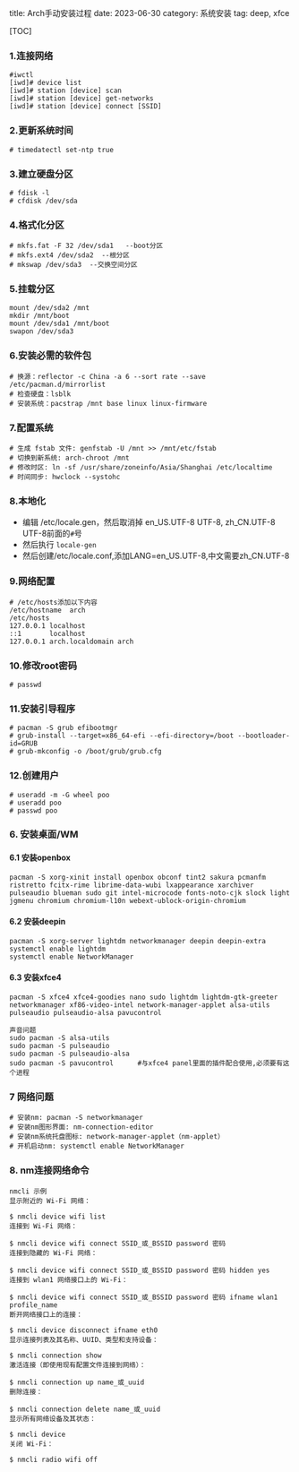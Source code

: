 title: Arch手动安装过程
date: 2023-06-30
category: 系统安装
tag: deep, xfce

[TOC]

### 1.连接网络

```
#iwctl
[iwd]# device list
[iwd]# station [device] scan
[iwd]# station [device] get-networks
[iwd]# station [device] connect [SSID]
```

### 2.更新系统时间

```
# timedatectl set-ntp true 
```

### 3.建立硬盘分区

```
# fdisk -l
# cfdisk /dev/sda
```

### 4.格式化分区

```
# mkfs.fat -F 32 /dev/sda1   --boot分区
# mkfs.ext4 /dev/sda2  --根分区
# mkswap /dev/sda3  --交换空间分区
```

### 5.挂载分区

```
mount /dev/sda2 /mnt
mkdir /mnt/boot
mount /dev/sda1 /mnt/boot
swapon /dev/sda3
```

### 6.安装必需的软件包

```
# 换源：reflector -c China -a 6 --sort rate --save /etc/pacman.d/mirrorlist
# 检查硬盘：lsblk
# 安装系统：pacstrap /mnt base linux linux-firmware
```

### 7.配置系统

```
# 生成 fstab 文件: genfstab -U /mnt >> /mnt/etc/fstab
# 切换到新系统: arch-chroot /mnt
# 修改时区: ln -sf /usr/share/zoneinfo/Asia/Shanghai /etc/localtime
# 时间同步: hwclock --systohc
```

### 8.本地化

- 编辑 /etc/locale.gen，然后取消掉 en_US.UTF-8 UTF-8, zh_CN.UTF-8 UTF-8前面的`#`号
- 然后执行 `locale-gen`
- 然后创建/etc/locale.conf,添加LANG=en_US.UTF-8,中文需要zh_CN.UTF-8

### 9.网络配置

```
# /etc/hosts添加以下内容
/etc/hostname  arch
/etc/hosts
127.0.0.1 localhost
::1       localhost
127.0.0.1 arch.localdomain arch
```

### 10.修改root密码

```
# passwd
```

### 11.安装引导程序

```
# pacman -S grub efibootmgr
# grub-install --target=x86_64-efi --efi-directory=/boot --bootloader-id=GRUB
# grub-mkconfig -o /boot/grub/grub.cfg
```

### 12.创建用户

```
# useradd -m -G wheel poo
# useradd poo
# passwd poo
```

### 6. 安装桌面/WM

#### 6.1 安装openbox

```
pacman -S xorg-xinit install openbox obconf tint2 sakura pcmanfm ristretto fcitx-rime librime-data-wubi lxappearance xarchiver pulseaudio blueman sudo git intel-microcode fonts-noto-cjk slock light jgmenu chromium chromium-l10n webext-ublock-origin-chromium
```

#### 6.2 安装deepin

```
pacman -S xorg-server lightdm networkmanager deepin deepin-extra
systemctl enable lightdm
systemctl enable NetworkManager
```

#### 6.3 安装xfce4

```
pacman -S xfce4 xfce4-goodies nano sudo lightdm lightdm-gtk-greeter networkmanager xf86-video-intel network-manager-applet alsa-utils pulseaudio pulseaudio-alsa pavucontrol

声音问题
sudo pacman -S alsa-utils
sudo pacman -S pulseaudio
sudo pacman -S pulseaudio-alsa
sudo pacman -S pavucontrol      #与xfce4 panel里面的插件配合使用,必须要有这个进程
```

### 7 网络问题

```
# 安装nm: pacman -S networkmanager
# 安装nm图形界面: nm-connection-editor
# 安装nm系统托盘图标: network-manager-applet（nm-applet）
# 开机启动nm: systemctl enable NetworkManager
```

### 8. nm连接网络命令

```
nmcli 示例
显示附近的 Wi-Fi 网络：

$ nmcli device wifi list
连接到 Wi-Fi 网络：

$ nmcli device wifi connect SSID_或_BSSID password 密码
连接到隐藏的 Wi-Fi 网络：

$ nmcli device wifi connect SSID_或_BSSID password 密码 hidden yes
连接到 wlan1 网络接口上的 Wi-Fi：

$ nmcli device wifi connect SSID_或_BSSID password 密码 ifname wlan1 profile_name
断开网络接口上的连接：

$ nmcli device disconnect ifname eth0
显示连接列表及其名称、UUID、类型和支持设备：

$ nmcli connection show
激活连接（即使用现有配置文件连接到网络）：

$ nmcli connection up name_或_uuid
删除连接：

$ nmcli connection delete name_或_uuid
显示所有网络设备及其状态：

$ nmcli device
关闭 Wi-Fi：

$ nmcli radio wifi off
```
